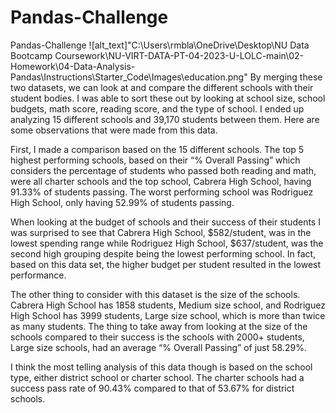 # Pandas-Challenge
Pandas-Challenge
![alt_text]"C:\Users\rmbla\OneDrive\Desktop\NU Data Bootcamp Coursework\NU-VIRT-DATA-PT-04-2023-U-LOLC-main\02-Homework\04-Data-Analysis-Pandas\Instructions\Starter_Code\Images\education.png"
By merging these two datasets, we can look at and compare the different schools with their student bodies. I was able to sort these out by looking at school size, school budgets, math score, reading score, and the type of school. I ended up analyzing 15 different schools and 39,170 students between them. Here are some observations that were made from this data. 

First, I made a comparison based on the 15 different schools. The top 5 highest performing schools, based on their “% Overall Passing” which considers the percentage of students who passed both reading and math, were all charter schools and the top school, Cabrera High School, having 91.33% of students passing. The worst performing school was Rodriguez High School, only having 52.99% of students passing.

When looking at the budget of schools and their success of their students I was surprised to see that Cabrera High School, $582/student, was in the lowest spending range while Rodriguez High School, $637/student, was the second high grouping despite being the lowest performing school. In fact, based on this data set, the higher budget per student resulted in the lowest performance.

The other thing to consider with this dataset is the size of the schools. Cabrera High School has 1858 students, Medium size school, and Rodriguez High School has 3999 students, Large size school, which is more than twice as many students. The thing to take away from looking at the size of the schools compared to their success is the schools with 2000+ students, Large size schools, had an average “% Overall Passing” of just 58.29%. 

I think the most telling analysis of this data though is based on the school type, either district school or charter school. The charter schools had a success pass rate of 90.43% compared to that of 53.67% for district schools. 
